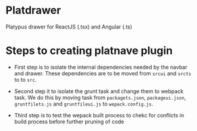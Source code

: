 # Platdrawer
Platypus drawer for ReactJS (.tsx) and Angular (.ts)

# Steps to creating platnave plugin

+ First step is to isolate the internal dependencies needed by the navbar and drawer. These dependencies are to be moved from `srcui` and `srcts` to to `src`. 
    
+ Second step it to isolate the grunt task and change them to webpack task. We do this by moving task from `packagets.json`, `packageui.json`, `gruntfilets.js` and `gruntfileui.js` to `wepack.config.js`.
    
+ Third step is to test the wepack built process to chekc for conflicts in build process before further pruning of code

